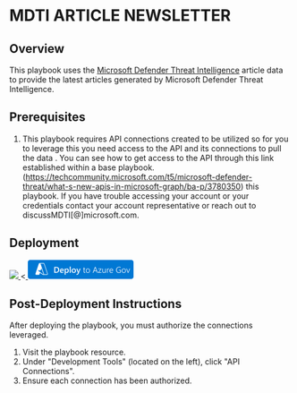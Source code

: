 # MDTI ARTICLE NEWSLETTER

## Overview
This playbook uses the [Microsoft Defender Threat Intelligence](https://learn.microsoft.com/en-us/defender/threat-intelligence/what-is-microsoft-defender-threat-intelligence-defender-ti#defender-ti-articles) article  data to provide the latest articles  generated by Microsoft Defender Threat Intelligence. 
## Prerequisites
1. This playbook requires API connections created to be utilized so for you to leverage this you need access to the API and its connections to pull the data . You can see how to get access to the API through this link established within a base playbook.  (https://techcommunity.microsoft.com/t5/microsoft-defender-threat/what-s-new-apis-in-microsoft-graph/ba-p/3780350) this playbook. If you have trouble accessing your account or your credentials contact your account representative or reach out to discussMDTI[@]microsoft.com.

## Deployment

<a href="https://portal.azure.com/#create/Microsoft.Template/uri/https%3A%2F%2Fraw.githubusercontent.com%2FAzure%2FMDTI-Solutions%2Fmaster%2FMDTIPlaybooks%2FArticlesNewletter%2Fazuredeploy.json" target="_blank">
    <img src="https://aka.ms/deploytoazurebutton"/>
</a>
<<a href="https://portal.azure.com/#create/Microsoft.Template/uri/https%3A%2F%2Fraw.githubusercontent.com%2FAzure%2FMDTI-Solutions%2Fmaster%2FMDTIPlaybooks%2FArticlesNewletter%2Fazuredeploy.json" target="_blank">
    <img src="https://raw.githubusercontent.com/Azure/azure-quickstart-templates/master/1-CONTRIBUTION-GUIDE/images/deploytoazuregov.png"/>
</a>

## Post-Deployment Instructions
After deploying the playbook, you must authorize the connections leveraged.

1. Visit the playbook resource.
2. Under "Development Tools" (located on the left), click "API Connections".
3. Ensure each connection has been authorized.

